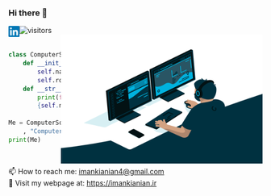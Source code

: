### Hi there 👋
<a href="https://www.linkedin.com/in/imankianian/">
  <img align="left" alt="Iman's Linkedin" width="22px" src="https://raw.githubusercontent.com/iman2693/iman2693/1a2b889762ccd651b71030e9cd71729369803fc7/linkedin.svg" />
</a>

![visitors](https://visitor-badge.laobi.icu/badge?page_id=iman2693)
<br>
<img align="right" alt="GIF" src="https://raw.githubusercontent.com/iman2693/iman2693/main/code.gif" width="400" height="256" />

```python

class ComputerScientist:
    def __init__(self,name,role):
        self.name = name
        self.role = role
    def __str__(self):
        print(f"Hey Guys. I'm\
        {self.name} and a {self.role}")

Me = ComputerScientist("Iman Kianian"\
    , "Computer Scientist")
print(Me)
```
<br>

📫 How to reach me: imankianian4@gmail.com <br>
💬 Visit my webpage at: https://imankianian.ir


<!--
**iman2693/iman2693** is a ✨ _special_ ✨ repository because its `README.md` (this file) appears on your GitHub profile.

Here are some ideas to get you started:

- 🔭 I’m currently working on ...
- 🌱 I’m currently learning ...
- 👯 I’m looking to collaborate on ...
- 🤔 I’m looking for help with ...
- 💬 Ask me about ...
- 📫 How to reach me: ...
- 😄 Pronouns: ...
- ⚡ Fun fact: ...
-->
